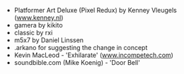- Platformer Art Deluxe (Pixel Redux) by Kenney Vleugels (www.kenney.nl)
- gamera by kikito
- classic by rxi
- m5x7 by Daniel Linssen
- .arkano for suggesting the change in concept
- Kevin MacLeod - 'Exhilarate' (www.incompetech.com)
- soundbible.com (Mike Koenig) - 'Door Bell'